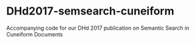 # DHd2017-semsearch-cuneiform
Accompanying code for our DHd 2017 publication on Semantic Search in Cuneiform Documents
